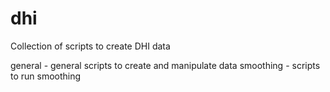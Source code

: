 # dhi
Collection of scripts to create DHI data

general - general scripts to create and manipulate data
smoothing - scripts to run smoothing
